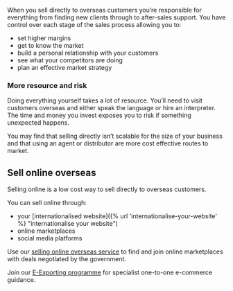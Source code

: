 When you sell directly to overseas customers you’re responsible for everything from finding new clients through to after-sales support. You have control over each stage of the sales process allowing you to: 

- set higher margins
- get to know the market
- build a personal relationship with your customers 
- see what your competitors are doing
- plan an effective market strategy

### More resource and risk

Doing everything yourself takes a lot of resource. You’ll need to visit customers overseas and either speak the language or hire an interpreter. The time and money you invest exposes you to risk if something unexpected happens. 

You may find that selling directly isn’t scalable for the size of your business and that using an agent or distributor are more cost effective routes to market.

## Sell online overseas

Selling online is a low cost way to sell directly to overseas customers. 

You can sell online through:

- your [internationalised website]({% url 'internationalise-your-website' %} "internationalise your website")
- online marketplaces 
- social media platforms

Use our [selling online overseas service](https://selling-online-overseas.export.great.gov.uk/ "Find online marketplaces") to find and join online marketplaces with deals negotiated by the government.

Join our [E-Exporting programme](https://www.gov.uk/guidance/e-exporting "Sell online with our E-Exporting Programme") for specialist one-to-one e-commerce guidance.

